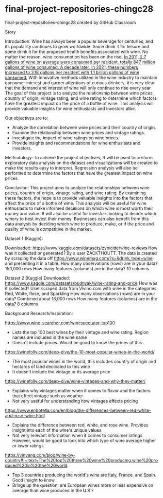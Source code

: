 # final-project-repositories-chingc28
final-project-repositories-chingc28 created by GitHub Classroom

Story

Introduction:
Wine has always been a popular beverage for centuries, and its popularity continues to grow worldwide. Some drink it for leisure and some drink it for the proposed health benefits associated with wine. No matter the reason, wine consumption has been on the rise. [In 2011, 2.7 gallons of wine on average were consumed per resident, totally 847 million gallons of wine consumed. A decade later, in 2021, these numbers increased to 3.18 gallons per resident with 1.1 billion gallons of wine consumed.](https://wineinstitute.org/our-industry/statistics/us-wine-consumption/) With innovative methods utilized in the wine industry to maintain consumer interest and garner attentions of curious drinkers, it is very clear that the demand and interest of wine will only continue to rise every year. The goal of this project is to analyze the relationship between wine prices, country of origin, vintage rating, and wine rating to determine which factors have the greatest impact on the price of a bottle of wine. This analysis will provide valuable insights for wine enthusiasts and investors alike.

Our objectives are to:

- Analyze the correlation between wine prices and their country of origin.
- Examine the relationship between wine prices and vintage ratings.
- Investigate the impact of wine ratings on wine prices.
- Provide insights and recommendations for wine enthusiasts and investors.

Methodology:
To achieve the project objectives, R will be used to perform exploratory data analysis on the dataset and visualizations will be created to make the results easy to interpret. Regression analysis will also be performed to determine the factors that have the greatest impact on wine prices.

Conclusion:
This project aims to analyze the relationships between wine prices, country of origin, vintage rating, and wine rating. By examining these factors, the hope is to provide valuable insights into the factors that affect the price of a bottle of wine. This analysis will be useful for wine enthusiasts to make informed decisions on which wine is most worth their money and value. It will also be useful for investors looking to decide which winery to best invest their money. Businesses can also benefit from this data analysis by deciding which wine to produce, make, or if the price and quality of wine is competitive in the market.


Dataset 1 (Kaggle):

Downloaded: https://www.kaggle.com/datasets/zynicide/wine-reviews
How was it collected or generated? By a user ZACKTHOUTT. The data is created by scraping the data off https://www.winemag.com/?s=&drink_type=wine and presenting it in a table.
How many observations (rows) are in your data? 150,000 rows
How many features (columns) are in the data? 10 columns

Dataset 2 (Kaggle)
Downloaded: https://www.kaggle.com/datasets/budnyak/wine-rating-and-price
How was it collected? User scraped data from Vivino.com with wine in the categories Red, White, Rose, and Sparkling
How many observations (rows) are in your data? Combined about 13,000 rows 
How many features (columns) are in the data? 8 columns

Background Research/Inspiration: 

https://www.wine-searcher.com/winespectator-top100
- Lists the top 100 best wines by their vintage and wine rating. Region names are included in the wine name 
- Doesn't include prices. Would be good to know the prices of this 

https://winefolly.com/deep-dive/the-10-most-popular-wines-in-the-world/
- The most popular wines in the world, this includes country of origin and hectares of land dedicated to this wine
- It doesn't include the vintage or its average price 

https://winefolly.com/deep-dive/wine-vintages-and-why-they-matter/
- Explains why vintages matter when it comes to flavor and the factors that effect vintage such as weather
- Not very useful for understanding how vintages effects pricing

https://www.enbotella.com/en/blog/the-differences-between-red-white-and-rose-wine.html
- Explains the difference between red, white, and rose wine. Provides insight into each of the wine's unique values
- Not very relevant information when it comes to consumer ratings. However, would be good to look into which type of wine average higher or lower ratings

https://vinyang.com/blog/wine-by-country#:~:text=The%20top%20three%20wine%20producing,wine%20produced%20in%20the%20world.
- Top 3 countries producing the world's wine are Italy, France, and Spain. Good insight to know
- Brings up the question, are European wines more or less expensive on average than wine produced in the U.S ? 
